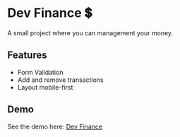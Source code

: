 
# Dev Finance 💲

A small project where you can management your money. 

## Features

- Form Validation
- Add and remove transactions 
- Layout mobile-first



## Demo

See the demo here: [Dev Finance](dev-finance-ugnh.vercel.app) 


